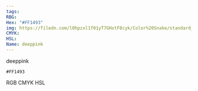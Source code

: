 ```yaml
---
tags:
RBG:
Hex: "#FF1493"
img: https://filedn.com/l0hpzxl1f01yT7GHxtF8cyk/Color%20Snake/standard_csv_to_svg/FF1493.svg
CMYK:
HSL:
Name: deeppink
---
```

deeppink
```palette
#FF1493
```
RGB
CMYK
HSL